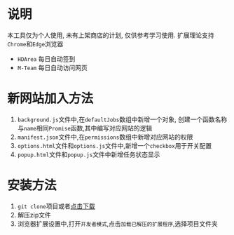 # 说明

本工具仅为个人使用, 未有上架商店的计划, 仅供参考学习使用. 扩展理论支持`Chrome`和`Edge`浏览器

- `HDArea` 每日自动签到
- `M-Team` 每日自动访问网页

# 新网站加入方法

1. `background.js`文件中,在`defaultJobs`数组中新增一个对象, 创建一个函数名称与`name`相同`Promise`函数,其中编写对应网站的逻辑
2. `manifest.json`文件中,在`permissions`数组中新增对应网站的权限
3. `options.html`文件和`options.js`文件中,新增一个`checkbox`用于开关配置
4. `popup.html`文件和`popup.js`文件中新增任务状态显示

# 安装方法

1. `git clone`项目或者[点击下载](https://github.com/Curtion/pt-sign-in-browser/archive/refs/heads/main.zip)
2. 解压zip文件
3. 浏览器扩展设置中,打开`开发者模式`,点击`加载已解压的扩展程序`,选择项目文件夹